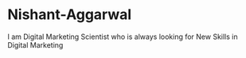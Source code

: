 # Nishant-Aggarwal
I am Digital Marketing Scientist who is always looking for New Skills in Digital Marketing
